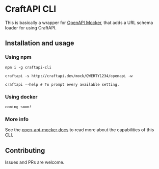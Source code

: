 # CraftAPI CLI

This is basically a wrapper for [OpenAPI Mocker](https://github.com/jormaechea/open-api-mocker), that adds a URL schema loader for using CraftAPI.

## Installation and usage

### Using npm

```
npm i -g craftapi-cli

craftapi -s http://craftapi.dev/mock/QWERTY1234/openapi -w

craftapi --help # To prompt every available setting.
```

### Using docker

```
coming soon!
```

### More info

See the [open-api-mocker docs](https://github.com/jormaechea/open-api-mocker/blob/master/README.md) to read more about the capabilities of this CLI.

## Contributing

Issues and PRs are welcome.
